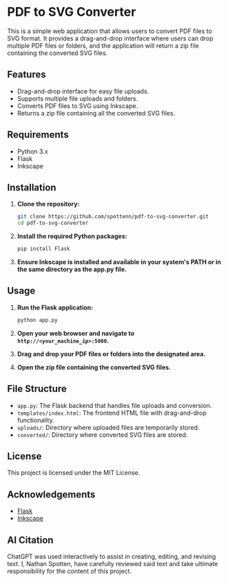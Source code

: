# PDF to SVG Converter

This is a simple web application that allows users to convert PDF files to SVG format. It provides a drag-and-drop interface where users can drop multiple PDF files or folders, and the application will return a zip file containing the converted SVG files.

## Features

- Drag-and-drop interface for easy file uploads.
- Supports multiple file uploads and folders.
- Converts PDF files to SVG using Inkscape.
- Returns a zip file containing all the converted SVG files.

## Requirements

- Python 3.x
- Flask
- Inkscape

## Installation

1. **Clone the repository:**

    ```sh
    git clone https://github.com/spottenn/pdf-to-svg-converter.git
    cd pdf-to-svg-converter
    ```

2. **Install the required Python packages:**

    ```sh
    pip install Flask
    ```

3. **Ensure Inkscape is installed and available in your system's PATH or in the same directory as the app.py file.**

## Usage

1. **Run the Flask application:**

    ```sh
    python app.py
    ```

2. **Open your web browser and navigate to `http://<your_machine_ip>:5000`.**

3. **Drag and drop your PDF files or folders into the designated area.**

4. **Open the zip file containing the converted SVG files.**

## File Structure

- `app.py`: The Flask backend that handles file uploads and conversion.
- `templates/index.html`: The frontend HTML file with drag-and-drop functionality.
- `uploads/`: Directory where uploaded files are temporarily stored.
- `converted/`: Directory where converted SVG files are stored.


## License

This project is licensed under the MIT License. 

## Acknowledgements

- [Flask](https://flask.palletsprojects.com/)
- [Inkscape](https://inkscape.org/)

## AI Citation

ChatGPT was used interactively to assist in creating, editing, and revising text. I, Nathan Spotten, have carefully reviewed said text and take ultimate responsibility for the content of this project.


